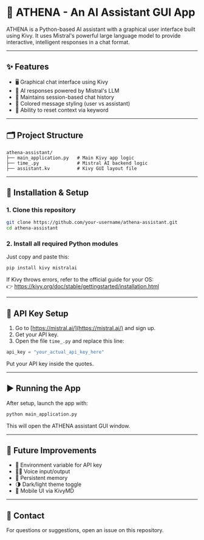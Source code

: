 # 🧠 ATHENA - An AI Assistant GUI App

ATHENA is a Python-based AI assistant with a graphical user interface built using Kivy. It uses Mistral's powerful large language model to provide interactive, intelligent responses in a chat format.

---

## ✨ Features

- 🖥️ Graphical chat interface using Kivy  
- 🤖 AI responses powered by Mistral's LLM  
- 💬 Maintains session-based chat history  
- 🎨 Colored message styling (user vs assistant)  
- 🔁 Ability to reset context via keyword  

---

## 🗂️ Project Structure

```
athena-assistant/
├── main_application.py   # Main Kivy app logic
├── time_.py              # Mistral AI backend logic
├── assistant.kv          # Kivy GUI layout file
```

---

## 🚀 Installation & Setup

### 1. Clone this repository

```bash
git clone https://github.com/your-username/athena-assistant.git
cd athena-assistant
```

### 2. Install all required Python modules

Just copy and paste this:

```bash
pip install kivy mistralai
```

If Kivy throws errors, refer to the official guide for your OS:  
👉 https://kivy.org/doc/stable/gettingstarted/installation.html

---

## 🔐 API Key Setup

1. Go to [https://mistral.ai/](https://mistral.ai/) and sign up.
2. Get your API key.
3. Open the file `time_.py` and replace this line:

```python
api_key = "your_actual_api_key_here"
```

Put your API key inside the quotes.

---

## ▶️ Running the App

After setup, launch the app with:

```bash
python main_application.py
```

This will open the ATHENA assistant GUI window.

---

## 🧠 Future Improvements

- 🔐 Environment variable for API key  
- 🧏‍♂️ Voice input/output  
- 💾 Persistent memory  
- 🌗 Dark/light theme toggle  
- 📱 Mobile UI via KivyMD  

---

## 🙋 Contact

For questions or suggestions, open an issue on this repository.

